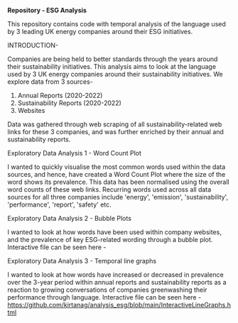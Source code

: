 **Repository - ESG Analysis**

This repository contains code with temporal analysis of the language used by 3 leading UK energy companies around their ESG initiatives.

INTRODUCTION-

Companies are being held to better standards through the years around their sustainability initiatives. This analysis aims to look at the language used by 3 UK energy companies around their sustainability initiatives. We explore data from 3 sources-
1. Annual Reports (2020-2022)
2. Sustainability Reports (2020-2022)
3. Websites

Data was gathered through web scraping of all sustainability-related web links for these 3 companies, and was further enriched by their annual and sustainability reports.

Exploratory Data Analysis 1 - Word Count Plot

I wanted to quickly visualise the most common words used within the data sources, and hence, have created a Word Count Plot where the size of the word shows its prevalence. This data has been normalised using the overall word counts of these web links.
Recurring words used across all data sources for all three companies include 'energy', 'emission', 'sustainability', 'performance', 'report', 'safety' etc.

Exploratory Data Analysis 2 - Bubble Plots

I wanted to look at how words have been used within company websites, and the prevalence of key ESG-related wording through a bubble plot.
Interactive file can be seen here - 

Exploratory Data Analysis 3 - Temporal line graphs

I wanted to look at how words have increased or decreased in prevalence over the 3-year period within annual reports and sustainability reports as a reaction to growing conversations of companies greenwashing their performance through language.
Interactive file can be seen here -  https://github.com/kirtanag/analysis_esg/blob/main/InteractiveLineGraphs.html


